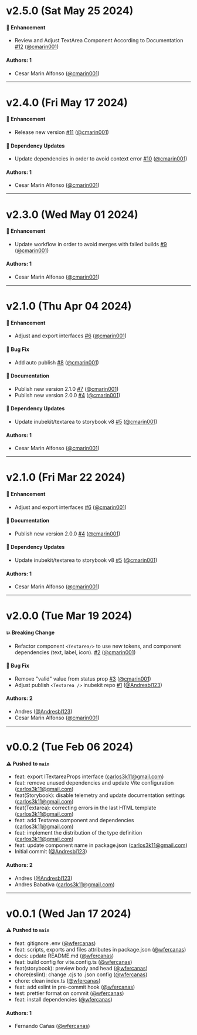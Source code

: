 # v2.5.0 (Sat May 25 2024)

#### 🚀 Enhancement

- Review and Adjust TextArea Component According to Documentation [#12](https://github.com/selsa-inube/inubekit-textarea/pull/12) ([@cmarin001](https://github.com/cmarin001))

#### Authors: 1

- Cesar Marin Alfonso ([@cmarin001](https://github.com/cmarin001))

---

# v2.4.0 (Fri May 17 2024)

#### 🚀 Enhancement

- Release new version [#11](https://github.com/selsa-inube/inubekit-textarea/pull/11) ([@cmarin001](https://github.com/cmarin001))

#### 🔩 Dependency Updates

- Update dependencies in order to avoid context error [#10](https://github.com/selsa-inube/inubekit-textarea/pull/10) ([@cmarin001](https://github.com/cmarin001))

#### Authors: 1

- Cesar Marin Alfonso ([@cmarin001](https://github.com/cmarin001))

---

# v2.3.0 (Wed May 01 2024)

#### 🚀 Enhancement

- Update workflow in order to avoid merges with failed builds [#9](https://github.com/selsa-inube/inubekit-textarea/pull/9) ([@cmarin001](https://github.com/cmarin001))

#### Authors: 1

- Cesar Marin Alfonso ([@cmarin001](https://github.com/cmarin001))

---

# v2.1.0 (Thu Apr 04 2024)

#### 🚀 Enhancement

- Adjust and export interfaces [#6](https://github.com/selsa-inube/inubekit-textarea/pull/6) ([@cmarin001](https://github.com/cmarin001))

#### 🐛 Bug Fix

- Add auto publish [#8](https://github.com/selsa-inube/inubekit-textarea/pull/8) ([@cmarin001](https://github.com/cmarin001))

#### 📝 Documentation

- Publish new version 2.1.0 [#7](https://github.com/selsa-inube/inubekit-textarea/pull/7) ([@cmarin001](https://github.com/cmarin001))
- Publish new version 2.0.0 [#4](https://github.com/selsa-inube/inubekit-textarea/pull/4) ([@cmarin001](https://github.com/cmarin001))

#### 🔩 Dependency Updates

- Update inubekit/textarea to storybook v8 [#5](https://github.com/selsa-inube/inubekit-textarea/pull/5) ([@cmarin001](https://github.com/cmarin001))

#### Authors: 1

- Cesar Marin Alfonso ([@cmarin001](https://github.com/cmarin001))

---

# v2.1.0 (Fri Mar 22 2024)

#### 🚀 Enhancement

- Adjust and export interfaces [#6](https://github.com/selsa-inube/inubekit-textarea/pull/6) ([@cmarin001](https://github.com/cmarin001))

#### 📝 Documentation

- Publish new version 2.0.0 [#4](https://github.com/selsa-inube/inubekit-textarea/pull/4) ([@cmarin001](https://github.com/cmarin001))

#### 🔩 Dependency Updates

- Update inubekit/textarea to storybook v8 [#5](https://github.com/selsa-inube/inubekit-textarea/pull/5) ([@cmarin001](https://github.com/cmarin001))

#### Authors: 1

- Cesar Marin Alfonso ([@cmarin001](https://github.com/cmarin001))

---

# v2.0.0 (Tue Mar 19 2024)

#### 💥 Breaking Change

- Refactor component `<Textarea/>` to use new tokens, and component dependencies (text, label, icon). [#2](https://github.com/selsa-inube/inubekit-textarea/pull/2) ([@cmarin001](https://github.com/cmarin001))

#### 🐛 Bug Fix

- Remove "valid" value from status prop [#3](https://github.com/selsa-inube/inubekit-textarea/pull/3) ([@cmarin001](https://github.com/cmarin001))
- Adjust publish `<Textarea />` inubekit repo [#1](https://github.com/selsa-inube/inubekit-textarea/pull/1) ([@Andresbl123](https://github.com/Andresbl123))

#### Authors: 2

- Andres ([@Andresbl123](https://github.com/Andresbl123))
- Cesar Marin Alfonso ([@cmarin001](https://github.com/cmarin001))

---

# v0.0.2 (Tue Feb 06 2024)

#### ⚠️ Pushed to `main`

- feat: export ITextareaProps interface (carlos3k11@gmail.com)
- feat: remove unused dependencies and update Vite configuration (carlos3k11@gmail.com)
- feat(Storybook): disable telemetry and update documentation settings (carlos3k11@gmail.com)
- feat(Textarea): correcting errors in the last HTML template (carlos3k11@gmail.com)
- feat: add Textarea component and dependencies (carlos3k11@gmail.com)
- feat: implement the distribution of the type definition (carlos3k11@gmail.com)
- feat: update component name in package.json (carlos3k11@gmail.com)
- Initial commit ([@Andresbl123](https://github.com/Andresbl123))

#### Authors: 2

- Andres ([@Andresbl123](https://github.com/Andresbl123))
- Andres Babativa (carlos3k11@gmail.com)

---

# v0.0.1 (Wed Jan 17 2024)

#### ⚠️ Pushed to `main`

- feat: gitignore .env ([@wfercanas](https://github.com/wfercanas))
- feat: scripts, exports and files attributes in package.json ([@wfercanas](https://github.com/wfercanas))
- docs: update README.md ([@wfercanas](https://github.com/wfercanas))
- feat: build config for vite.config.ts ([@wfercanas](https://github.com/wfercanas))
- feat(storybook): preview body and head ([@wfercanas](https://github.com/wfercanas))
- chore(eslint): change .cjs to .json config ([@wfercanas](https://github.com/wfercanas))
- chore: clean index.ts ([@wfercanas](https://github.com/wfercanas))
- feat: add eslint in pre-commit hook ([@wfercanas](https://github.com/wfercanas))
- test: prettier format on commit ([@wfercanas](https://github.com/wfercanas))
- feat: install dependencies ([@wfercanas](https://github.com/wfercanas))

#### Authors: 1

- Fernando Cañas ([@wfercanas](https://github.com/wfercanas))
